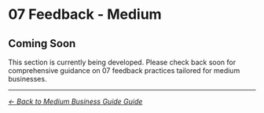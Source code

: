 # 07 Feedback - Medium

## Coming Soon

This section is currently being developed. Please check back soon for comprehensive guidance on 07 feedback practices tailored for medium businesses.

---
*[← Back to Medium Business Guide Guide](../README.md)*
